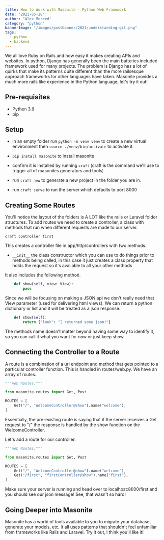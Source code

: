```yaml
---
title: How to Work with Masonite - Python Web Framework
date: "2021-05-28"
author: "Alex Merced"
category: "python"
bannerImage: "/images/postbanner/2021/understanding-git.png"
tags:
  - python
  - backend
---
```


We all love Ruby on Rails and how easy it makes creating APIs and websites. In python, Django has generally been the main batteries included framework used for many projects. The problem is Django has a lot of quirks that make its patterns quite different than the more railsesque approach frameworks for other languages have taken. Masonite provides a much more rails like experience in the Python language, let's try it out!

## Pre-requisites

- Python 3.6
- pip

## Setup

- in an empty folder run `python -m venv venv` to create a new virtual environment then `source ./venv/bin/activate` to activate it.

- `pip install masonite` to install masonite

- confirm it is installed by running `craft` (craft is the command we'll use to trigger all of masonites generators and tools)

- run `craft new` to generate a new project in the folder you are in.

- run `craft serve` to run the server which defaults to port 8000

## Creating Some Routes

You'll notice the layout of the folders is A LOT like the rails or Laravel folder structures. To add routes we need to create a controller, a class with methods that run when different requests are made to our server.

`craft controller first`

This creates a controller file in app/http/controllers with two methods.

- `__init__` the class constructor which you can use to do things prior to methods being called, in this case it just creates a class property that holds the request so it's available to all your other methods

It also includes the following method.

```py
    def show(self, view: View):
        pass
```

Since we will be focusing on making a JSON api we don't really need that View parameter (used for delivering html views). We can return a python dictionary or list and it will be treated as a json response.

```py
    def show(self):
        return {"look": "I returned some json!"}
```

The methods name doesn't matter beyond having some way to identify it, so you can call it what you want for now or just keep show.

## Connecting the Controller to a Route

A route is a combination of a url endpoint and method that gets pointed to a particular controller function. This is handled in routes/web.py. We have an array of routes.

```py
"""Web Routes."""

from masonite.routes import Get, Post

ROUTES = [
    Get("/", "WelcomeController@show").name("welcome"),
]
```

Essentially, the pre-existing route is saying that if the server receives a Get request to "/" the response is handled by the show function on the WelcomeController.

Let's add a route for our controller.

```py
"""Web Routes."""

from masonite.routes import Get, Post

ROUTES = [
    Get("/", "WelcomeController@show").name("welcome"),
    Get("/first", "firstController@show").name("first"),
]
```

Make sure your server is running and head over to localhost:8000/first and you should see our json message! See, that wasn't so hard!

## Going Deeper into Masonite

Masonite has a world of tools available to you to migrate your database, generate your models, etc. It all uses patterns that shouldn't feel unfamiliar from frameworks like Rails and Laravel. Try it out, I think you'll like it!